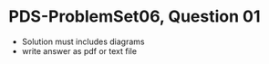 # PDS-ProblemSet06, Question 01

* Solution must includes diagrams
* write answer as pdf or text file
